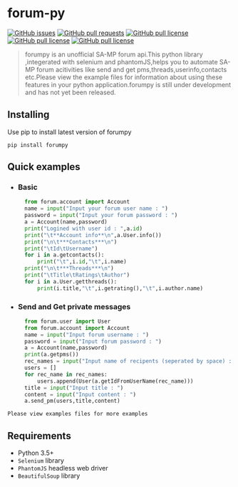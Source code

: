 # forum-py
[![GitHub issues](https://img.shields.io/github/issues/Sreyas-Sreelal/forum-py.svg)]() [![GitHub pull requests](https://img.shields.io/github/issues-pr-raw/sreyas-sreelal/forum-py.svg)]() [![GitHub pull license](https://img.shields.io/github/license/sreyas-sreelal/forum-py.svg)]() [![GitHub pull license](https://img.shields.io/pypi/v/forumpy.svg)]() [![GitHub pull license](https://img.shields.io/pypi/pyversions/forumpy.svg)]()

>forumpy is an unofficial SA-MP forum api.This python library ,integerated with selenium and phantomJS,helps you to automate SA-MP forum acitivities like send and get pms,threads,userinfo,contacts etc.Please view the example files for information about using these features in your python application.forumpy is still under development and has not yet been released.

## Installing
Use pip to install latest version of forumpy
```
pip install forumpy
```
## Quick examples
* ###  Basic 
  ```Python
    from forum.account import Account
    name = input("Input your forum user name : ")
    password = input("Input your forum password : ")
    a = Account(name,password)
    print("Logined with user id : ",a.id)
    print("\t**Account info**\n",a.User.info())
    print("\n\t***Contacts***\n")
    print("\tId\tUsername")
    for i in a.getcontacts():
        print("\t",i.id,"\t",i.name)
    print("\n\t***Threads***\n")
    print("\tTitle\tRatings\tAuthor")
    for i in a.User.getthreads():
        print(i.title,"\t",i.getrating(),"\t",i.author.name)
  ```
* ### Send and Get private messages
  ```Python
    from forum.user import User
    from forum.account import Account
    name = input("Input forum username : ")
    password = input("Input forum password : ")
    a = Account(name,password)
    print(a.getpms())
    rec_names = input("Input name of recipents (seperated by space) : ").split(" ")
    users = []
    for rec_name in rec_names:
        users.append(User(a.getIdFromUserName(rec_name)))
    title = input("Input title : ")
    content = input("Input content : ")
    a.send_pm(users,title,content)
  ```

`Please view examples files for more examples`

## Requirements
* Python 3.5+
* `Selenium` library
* `PhantomJS` headless web driver
* `BeautifulSoup` library